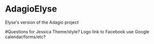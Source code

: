 # AdagioElyse
Elyse's version of the Adagio project

#Questions for Jessica
Theme/style?
Logo
link to Facebook
use Google calendar/forms/etc?

